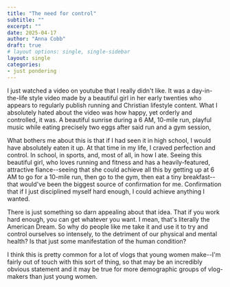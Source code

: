 ```yaml
---
title: "The need for control"
subtitle: ""
excerpt: ""
date: 2025-04-17
author: "Anna Cobb"
draft: true
# layout options: single, single-sidebar
layout: single
categories:
- just pondering
---
```


I just watched a video on youtube that I really didn't like. It was a day-in-the-life style video made by a beautiful girl in her early twenties who appears to regularly publish running and Christian lifestyle content. What I absolutely hated about the video was how happy, yet orderly and controlled, it was. A beautiful sunrise during a 6 AM, 10-mile run, playful music while eating precisely two eggs after said run and a gym session, 

What bothers me about this is that if I had seen it in high school, I would have absolutely eaten it up. At that time in my life, I craved perfection and control. In school, in sports, and, most of all, in how I ate. Seeing this beautiful girl, who loves running and fitness and has a heavily-featured, attractive fiance--seeing that she could achieve all this by getting up at 6 AM to go for a 10-mile run, then go to the gym, then eat a tiny breakfast--that would've been the biggest source of confirmation for me. Confirmation that if I just disciplined myself hard enough, I could achieve anything I wanted. 

There is just something so darn appealing about that idea. That if you work hard enough, you can get whatever you want. I mean, that's literally the American Dream. So why do people like me take it and use it to try and control ourselves so intensely, to the detriment of our physical and mental health? Is that just some manifestation of the human condition? 

I think this is pretty common for a lot of vlogs that young women make--I'm fairly out of touch with this sort of thing, so that may be an incredibly obvious statement and it may be true for more demographic groups of vlog-makers than just young women. 
